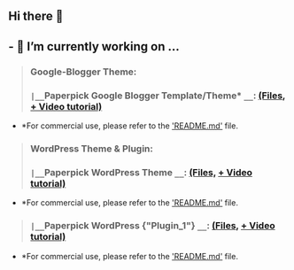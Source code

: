 ## Hi there 👋 
## - 🔭 I’m currently working on ...
> ### Google-Blogger Theme:
> ### `|__`Paperpick Google Blogger Template/Theme* `__`: [(Files,](https://github.com/TechTauba/paperpick-google-blogger-theme) [+ Video tutorial)](https://youtube.com/@TechTauba)
* *For commercial use, please refer to the ['README.md'](https://github.com/TechTauba/techtauba-google-blogger-theme/blob/main/README.md) file.
> ### WordPress Theme & Plugin:
> ### `|__`Paperpick WordPress Theme `__`: [(Files,](https://github.com/TechTauba/paperpick-wordpress-theme) [+ Video tutorial)](https://youtube.com/@TechTauba)
* *For commercial use, please refer to the ['README.md'](https://github.com/TechTauba/paperpick-google-blogger-theme/blob/main/README.md) file.
> ### `|__`Paperpick WordPress {"Plugin_1"} `__`: [(Files,](https://github.com/TechTauba/techtauba-wordpress-theme-plugin-1) [+ Video tutorial)](https://youtube.com/@TechTauba)
* *For commercial use, please refer to the ['README.md'](https://github.com/TechTauba/techtauba-google-blogger-theme/blob/main/README.md) file.


<!--
**TechTauba/TechTauba** is a ✨ _special_ ✨ repository because its `README.md` (this file) appears on your GitHub profile.

Here are some ideas to get you started:

- 🔭 I’m currently working on ...
- 🌱 I’m currently learning ...
- 👯 I’m looking to collaborate on ...
- 🤔 I’m looking for help with ...
- 💬 Ask me about ...
- 📫 How to reach me: ...
- 😄 Pronouns: ...
- ⚡ Fun fact: ...
-->
